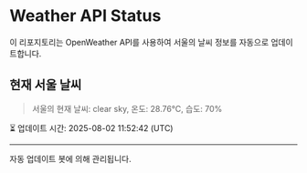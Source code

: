 
# Weather API Status

이 리포지토리는 OpenWeather API를 사용하여 서울의 날씨 정보를 자동으로 업데이트합니다.

## 현재 서울 날씨
> 서울의 현재 날씨: clear sky, 온도: 28.76°C, 습도: 70%

⏳ 업데이트 시간: 2025-08-02 11:52:42 (UTC)

---
자동 업데이트 봇에 의해 관리됩니다.
